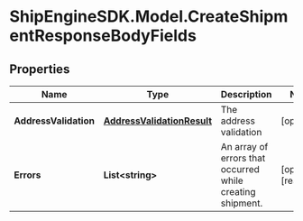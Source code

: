 # ShipEngineSDK.Model.CreateShipmentResponseBodyFields

## Properties

Name | Type | Description | Notes
------------ | ------------- | ------------- | -------------
**AddressValidation** | [**AddressValidationResult**](AddressValidationResult.md) | The address validation | [optional] 
**Errors** | **List&lt;string&gt;** | An array of errors that occurred while creating shipment. | [optional] [readonly] 

